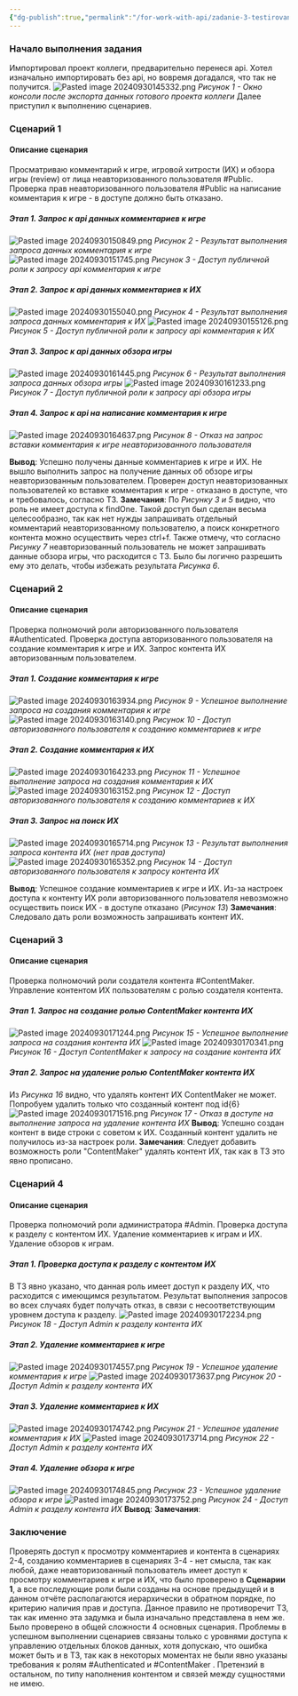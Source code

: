 ```yaml
---
{"dg-publish":true,"permalink":"/for-work-with-api/zadanie-3-testirovanie-gotovogo-api/","noteIcon":""}
---
```


### Начало выполнения задания
Импортировал проект коллеги, предварительно перенеся api.
Хотел изначально импортировать без api, но вовремя догадался, что так не получится.
![Pasted image 20240930145332.png](/img/user/Pasted%20image%2020240930145332.png)
_Рисунок 1 - Окно консоли после экспорта данных готового проекта коллеги_
Далее приступил к выполнению сценариев.
### Сценарий 1
#### Описание сценария
Просматриваю комментарий к игре, игровой хитрости (ИХ) и обзора игры (review) от лица неавторизованного пользователя #Public. Проверка прав неавторизованного пользователя #Public на написание комментария к игре - в доступе должно быть отказано.
##### Этап 1. Запрос к api данных комментариев к игре
![Pasted image 20240930150849.png](/img/user/Pasted%20image%2020240930150849.png)
_Рисунок 2 - Результат выполнения запроса данных комментария к игре_
![Pasted image 20240930151745.png](/img/user/Pasted%20image%2020240930151745.png)
_Рисунок 3 - Доступ публичной роли к запросу api комментария к игре_
##### Этап 2. Запрос к api данных комментариев к ИХ
![Pasted image 20240930155040.png](/img/user/Pasted%20image%2020240930155040.png)
_Рисунок 4 - Результат выполнения запроса данных комментария к ИХ_
![Pasted image 20240930155126.png](/img/user/Pasted%20image%2020240930155126.png)
_Рисунок 5 - Доступ публичной роли к запросу api комментария к ИХ_
##### Этап 3. Запрос к api данных обзора игры
![Pasted image 20240930161445.png](/img/user/Pasted%20image%2020240930161445.png)
_Рисунок 6 - Результат выполнения запроса данных обзора игры_
![Pasted image 20240930161233.png](/img/user/Pasted%20image%2020240930161233.png)
_Рисунок 7 - Доступ публичной роли к запросу api обзора игры_
##### Этап 4. Запрос к api на написание комментария к игре
![Pasted image 20240930164637.png](/img/user/Pasted%20image%2020240930164637.png)
_Рисунок 8 - Отказ на запрос вставки комментария к игре неавторизованного пользователя_

**Вывод**: Успешно получены данные комментариев к игре и ИХ. Не вышло выполнить запрос на получение данных об обзоре игры неавторизованным пользователем. Проверен доступ неавторизованных пользователей ко вставке комментария к игре - отказано в доступе, что и требовалось, согласно ТЗ.
**Замечания**: По _Рисунку 3 и 5_ видно, что роль не имеет доступа к findOne. Такой доступ был сделан весьма целесообразно, так как нет нужды запрашивать отдельный комментарий неавторизованному пользователю, а поиск конкретного контента можно осуществить через ctrl+f.
Также отмечу, что согласно _Рисунку 7_ неавторизованный пользователь не может запрашивать данные обзора игры, что расходится с ТЗ. Было бы логично разрешить ему это делать, чтобы избежать результата _Рисунка 6_.
### Сценарий 2
#### Описание сценария
Проверка полномочий роли авторизованного пользователя #Authenticated.
Проверка доступа авторизованного пользователя на создание комментария к игре и ИХ. Запрос контента ИХ авторизованным пользователем.
##### Этап 1. Создание комментария к игре
![Pasted image 20240930163934.png](/img/user/Pasted%20image%2020240930163934.png)
_Рисунок 9 - Успешное выполнение запроса на создания комментария к игре_
![Pasted image 20240930163140.png](/img/user/Pasted%20image%2020240930163140.png)
_Рисунок 10 - Доступ авторизованного пользователя к созданию комментариев к игре_
##### Этап 2. Создание комментария к ИХ
![Pasted image 20240930164233.png](/img/user/Pasted%20image%2020240930164233.png)
_Рисунок 11 - Успешное выполнение запроса на создания комментария к ИХ_
![Pasted image 20240930163152.png](/img/user/Pasted%20image%2020240930163152.png)
_Рисунок 12 - Доступ авторизованного пользователя к созданию комментариев к ИХ_
##### Этап 3. Запрос на поиск ИХ
![Pasted image 20240930165714.png](/img/user/Pasted%20image%2020240930165714.png)
_Рисунок 13 - Результат выполнения запроса контента ИХ (нет прав доступа)_
![Pasted image 20240930165352.png](/img/user/Pasted%20image%2020240930165352.png)
_Рисунок 14 - Доступ авторизованного пользователя к запросу контента ИХ_

**Вывод**: Успешное создание комментариев к игре и ИХ. Из-за настроек доступа к контенту ИХ роли авторизованного пользователя невозможно осуществить поиск ИХ - в доступе отказано (_Рисунок 13_)
**Замечания**: Следовало дать роли возможность запрашивать контент ИХ.
### Сценарий 3
#### Описание сценария
Проверка полномочий роли создателя контента #ContentMaker.
Управление контентом ИХ пользователям с ролью создателя контента.
##### Этап 1. Запрос на создание ролью ContentMaker контента ИХ
![Pasted image 20240930171244.png](/img/user/Pasted%20image%2020240930171244.png)
_Рисунок 15 - Успешное выполнение запроса на создания контента ИХ_
![Pasted image 20240930170341.png](/img/user/Pasted%20image%2020240930170341.png)
_Рисунок 16 - Доступ ContentMaker к запросу на создание контента ИХ_
##### Этап 2. Запрос на удаление ролью ContentMaker контента ИХ
Из _Рисунка 16_ видно, что удалять контент ИХ ContentMaker не может.
Попробуем удалить только что созданный контент под id{6}
![Pasted image 20240930171516.png](/img/user/Pasted%20image%2020240930171516.png)
_Рисунок 17 - Отказ в доступе на выполнение запроса на удаление контента ИХ_
**Вывод**: Успешно создан контент в виде строки с советом к ИХ. Созданный контент удалить не получилось из-за настроек роли.
**Замечания**: Следует добавить возможность роли "ContentMaker" удалять контент ИХ, так как в ТЗ это явно прописано.
### Сценарий 4
#### Описание сценария
Проверка полномочий роли администратора #Admin.
Проверка доступа к разделу с контентом ИХ.
Удаление комментариев к играм и ИХ. Удаление обзоров к играм. 
##### Этап 1. Проверка доступа к разделу с контентом ИХ
В ТЗ явно указано, что данная роль имеет доступ к разделу ИХ, что расходится с имеющимся результатом. Результат выполнения запросов во всех случаях будет получать отказ, в связи с несоответствующим уровнем доступа к разделу.
![Pasted image 20240930172234.png](/img/user/Pasted%20image%2020240930172234.png)
_Рисунок 18 - Доступ Admin к разделу контента ИХ_
##### Этап 2. Удаление комментариев к игре
![Pasted image 20240930174557.png](/img/user/Pasted%20image%2020240930174557.png)
_Рисунок 19 - Успешное удаление комментария к игре_
![Pasted image 20240930173637.png](/img/user/Pasted%20image%2020240930173637.png)
_Рисунок 20 - Доступ Admin к разделу контента ИХ_
##### Этап 3. Удаление комментариев к ИХ
![Pasted image 20240930174742.png](/img/user/Pasted%20image%2020240930174742.png)
_Рисунок 21 - Успешное удаление комментария к ИХ_
![Pasted image 20240930173714.png](/img/user/Pasted%20image%2020240930173714.png)
_Рисунок 22 - Доступ Admin к разделу контента ИХ_
##### Этап 4. Удаление обзора к игре
![Pasted image 20240930174845.png](/img/user/Pasted%20image%2020240930174845.png)
_Рисунок 23 - Успешное удаление обзора к игре_
![Pasted image 20240930173752.png](/img/user/Pasted%20image%2020240930173752.png)
_Рисунок 24 - Доступ Admin к разделу контента ИХ_
**Вывод**:
**Замечания**:
### Заключение
Проверять доступ к просмотру комментариев и контента в сценариях 2-4, созданию комментариев в сценариях 3-4 - нет смысла, так как любой, даже неавторизованный пользователь имеет доступ к просмотру комментариев к игре и ИХ, что было проверено в **Сценарии 1**, а все последующие роли были созданы на основе предыдущей и в данном отчёте располагаются иерархически в обратном порядке, по критерию наличия прав и доступа. Данное правило не противоречит ТЗ, так как именно эта задумка и была изначально представлена в нем же.
Было проверено в общей сложности 4 основных сценария.
Проблемы в успешном выполнении сценариев связаны только с уровнями доступа к управлению отдельных блоков данных, хотя допускаю, что ошибка может быть и в ТЗ, так как в некоторых моментах не были явно указаны требования к ролям #Authenticated и #ContentMaker .
Претензий в остальном, по типу наполнения контентом и связей между сущностями не имею.